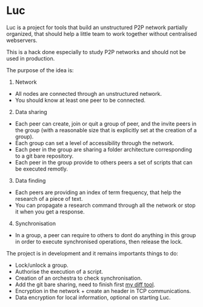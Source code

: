 # Luc

Luc is a project for tools that build an unstructured P2P network partially organized, that should help a little team to work together without centralised webservers.

This is a hack done especially to study P2P networks and should not be used in production.

The purpose of the idea is:
1. Network
  - All nodes are connected through an unstructured network.
  - You should know at least one peer to be connected.
2. Data sharing
  - Each peer can create, join or quit a group of peer, and the invite peers in the group (with a reasonable size that is explicitly set at the creation of a group).
  - Each group can set a level of accessibility through the network.
  - Each peer in the group are sharing a folder architecture corresponding to a git bare repository.
  - Each peer in the group provide to others peers a set of scripts that can be executed remotly.
3. Data finding
  - Each peers are providing an index of term frequency, that help the research of a piece of text.
  - You can propagate a research command through all the network or stop it when you get a response.
4. Synchronisation
  - In a group, a peer can require to others to dont do anything in this group in order to execute synchronised operations, then release the lock.


The project is in development and it remains importants things to do:
- Lock/unlock a group.
- Authorise the execution of a script.
- Creation of an orchestra to check synchronisation.
- Add the git bare sharing, need to finish first [my diff tool](https://github.com/adrien-zinger/Diff).
- Encryption in the network + create an header in TCP communications.
- Data encryption for local information, optional on starting Luc.
